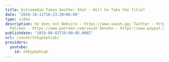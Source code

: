 ```yaml
---
title: ExtremeDad Takes Another Shot - Will he Take the Title?
date: "2019-10-11T16:13:28+08:00"
type: video
description: he does not Website - https://www.vaush.gg/ Twitter - https://twitter.com/VaushV
  Patreon - https://www.patreon.com/vaush Donate - https://www.paypal.me/vaush
publishdate: "2019-08-02T19:00:05.000Z"
url: /vaush/StKypSphiqk/
providers:
  youtube:
    id: StKypSphiqk
---
```

